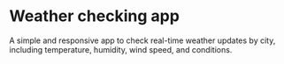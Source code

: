 # Weather checking app
A simple and responsive app to check real-time weather updates by city, including temperature, humidity, wind speed, and conditions.
